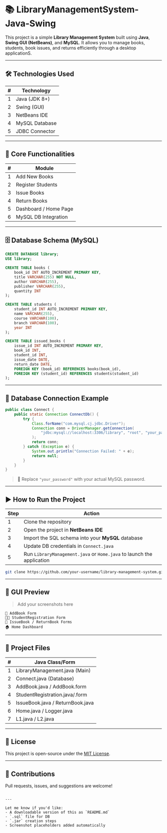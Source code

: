 # 📚 LibraryManagementSystem-Java-Swing

This project is a simple **Library Management System** built using **Java**, **Swing GUI (NetBeans)**, and **MySQL**. It allows you to manage books, students, book issues, and returns efficiently through a desktop applicationS.

---

## 🛠️ Technologies Used

| #  | Technology        |
|----|-------------------|
| 1  | Java (JDK 8+)     |
| 2  | Swing (GUI)       |
| 3  | NetBeans IDE      |
| 4  | MySQL Database    |
| 5  | JDBC Connector    |

---

## 📌 Core Functionalities

| #  | Module                |
|----|-----------------------|
| 1  | Add New Books         |
| 2  | Register Students     |
| 3  | Issue Books           |
| 4  | Return Books          |
| 5  | Dashboard / Home Page |
| 6  | MySQL DB Integration  |

---

## 🗄️ Database Schema (MySQL)

```sql
CREATE DATABASE library;
USE library;

CREATE TABLE books (
    book_id INT AUTO_INCREMENT PRIMARY KEY,
    title VARCHAR(255) NOT NULL,
    author VARCHAR(255),
    publisher VARCHAR(255),
    quantity INT
);

CREATE TABLE students (
    student_id INT AUTO_INCREMENT PRIMARY KEY,
    name VARCHAR(255),
    course VARCHAR(100),
    branch VARCHAR(100),
    year INT
);

CREATE TABLE issued_books (
    issue_id INT AUTO_INCREMENT PRIMARY KEY,
    book_id INT,
    student_id INT,
    issue_date DATE,
    return_date DATE,
    FOREIGN KEY (book_id) REFERENCES books(book_id),
    FOREIGN KEY (student_id) REFERENCES students(student_id)
);
```

---

## 🔌 Database Connection Example

```java
public class Connect {
    public static Connection ConnectDb() {
        try {
            Class.forName("com.mysql.cj.jdbc.Driver");
            Connection conn = DriverManager.getConnection(
                "jdbc:mysql://localhost:3306/library", "root", "your_password"
            );
            return conn;
        } catch (Exception e) {
            System.out.println("Connection Failed: " + e);
            return null;
        }
    }
}
```

> 🛑 Replace `"your_password"` with your actual MySQL password.

---

## ▶️ How to Run the Project

| Step | Action                                                                 |
|------|------------------------------------------------------------------------|
| 1    | Clone the repository                                                   |
| 2    | Open the project in **NetBeans IDE**                                   |
| 3    | Import the SQL schema into your **MySQL** database                     |
| 4    | Update DB credentials in `Connect.java`                                |
| 5    | Run `LibraryManagement.java` or `Home.java` to launch the application  |

```bash
git clone https://github.com/your-username/library-management-system.git
```

---

## 📸 GUI Preview

> Add your screenshots here

```
📘 AddBook Form
🧑‍🎓 StudentRegistration Form
🔁 IssueBook / ReturnBook Forms
🏠 Home Dashboard
```

---

## 📁 Project Files

| #  | Java Class/Form                   |
|----|----------------------------------|
| 1  | LibraryManagement.java (Main)    |
| 2  | Connect.java (Database)          |
| 3  | AddBook.java / AddBook.form      |
| 4  | StudentRegistration.java/.form   |
| 5  | IssueBook.java / ReturnBook.java |
| 6  | Home.java / Logger.java          |
| 7  | L1.java / L2.java                |

---

## 🧾 License

This project is open-source under the [MIT License](LICENSE).

---

## 🙌 Contributions

Pull requests, issues, and suggestions are welcome!
```

---

Let me know if you'd like:
- A downloadable version of this as `README.md`
- `.sql` file for DB
- `.jar` creation steps
- Screenshot placeholders added automatically
